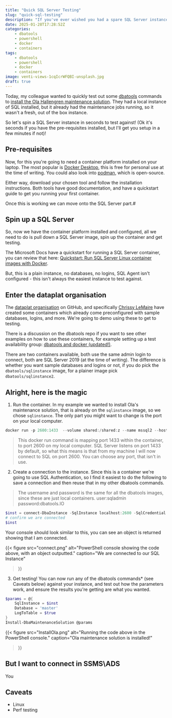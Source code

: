 ```yaml
---
title: "Quick SQL Server Testing"
slug: "quick-sql-testing"
description: "If you've ever wished you had a spare SQL Server instance lying around for some testing, then this is the post for you. We'll spin up a new instance in seconds, and be able to test most things against it!"
date: 2025-01-28T17:28:52Z
categories:
    - dbatools
    - powershell
    - docker
    - containers
tags:
    - dbatools
    - powershell
    - docker
    - containers
image: venti-views-1cqIcrWFQBI-unsplash.jpg
draft: true
---
```


Today, my colleague wanted to quickly test out some [dbatools](http://dbatools.io/github) commands to [install the Ola Hallengren maintenance solution](https://docs.dbatools.io/Install-DbaMaintenanceSolution.html). They had a local instance of SQL installed, but it already had the maintenance jobs running, so it wasn't a fresh, out of the box instance.

So let's spin a SQL Server instance in seconds to test against! (Ok it's seconds if you have the pre-requisites installed, but I'll get you setup in a few minutes if not)!

## Pre-requisites

Now, for this you're going to need a container platform installed on your laptop. The most popular is [Docker Desktop](https://www.docker.com/products/docker-desktop/), this is free for personal use at the time of writing.  You could also look into [podman](https://podman.io/), which is open-source.

Either way, download your chosen tool and follow the installation instructions. Both tools have good documentation, and have a quickstart guide to get you running your first container.

Once this is working we can move onto the SQL Server part.#

## Spin up a SQL Server

So, now we have the container platform installed and configured, all we need to do is pull down a SQL Server image, spin up the container and get testing.

The Microsoft Docs have a quickstart for running a SQL Server container, you can review that here: [Quickstart: Run SQL Server Linux container images with Docker](https://learn.microsoft.com/en-us/sql/linux/quickstart-install-connect-docker?view=sql-server-ver16&tabs=cli&pivots=cs1-bash).

But, this is a plain instance, no databases, no logins, SQL Agent isn't configured - this isn't always the easiest instance to test against.

## Enter the dataplat organisation

The [dataplat organisation](https://github.com/dataplat) on GitHub, and specifically [Chrissy LeMaire](https://github.com/potatoqualitee) have created some containers which already come preconfigured with sample databases, logins, and more. We're going to demo using these to get to testing.

There is a discussion on the dbatools repo if you want to see other examples on how to use these containers, for example setting up a test availability group: [dbatools and docker (updated!)](https://dbatools.io/docker).

There are two containers available, both use the same admin login to connect, both are SQL Server 2019 (at the time of writing). The difference is whether you want sample databases and logins or not, if you do pick the `dbatools/sqlinstance` image, for a plainer image pick `dbatools/sqlinstance2`.

## Alright, here is the magic

1. Run the container. In my example we wanted to install Ola's maintenance solution, that is already on the `sqlinstance` image, so we chose `sqlinstance`. The only part you might want to change is the port on your local computer.

```powershell
docker run -p 2600:1433  --volume shared:/shared:z --name mssql2 --hostname mssql2 --network localnet -d dbatools/sqlinstance2
```

> This docker run command is mapping port 1433 within the container, to port 2600 on my local computer. SQL Server listens on port 1433 by default, so what this means is that from my machine I will now connect to SQL on port 2600. You can choose any port, that isn't in use.

2. Create a connection to the instance. Since this is a container we're going to use SQL Authentication, so I find it easiest to do the following to save a connection and then reuse that in my other dbatools commands.

> The username and password is the same for all the dbatools images, since these are just local containers.
> user:sqladmin
> password:dbatools.IO

```powershell
$inst = connect-DbaInstance -SqlInstance localhost:2600 -SqlCredential (Get-Credential sqladmin)
# confirm we are connected
$inst
```

Your console should look similar to this, you can see an object is returned showing that I am connected.

{{<
  figure src="connect.png"
  alt="PowerShell console showing the code above, with an object outputted."
  caption="We are connected to our SQL Instance"
>}}

3. Get testing! You can now run any of the dbatools commands* (see Caveats below) against your instance, and test out how the parameters work, and ensure the results you're getting are what you wanted.

```PowerShell
$params = @{
    SqlInstance = $inst
    Database = 'master'
    LogToTable = $true
}
Install-DbaMaintenanceSolution @params
```

{{<
  figure src="InstallOla.png"
  alt="Running the code above in the PowerShell console."
  caption="Ola maintenance solution is installed!"
>}}

## But I want to connect in SSMS\ADS

You


## Caveats

- Linux
- Perf testing


